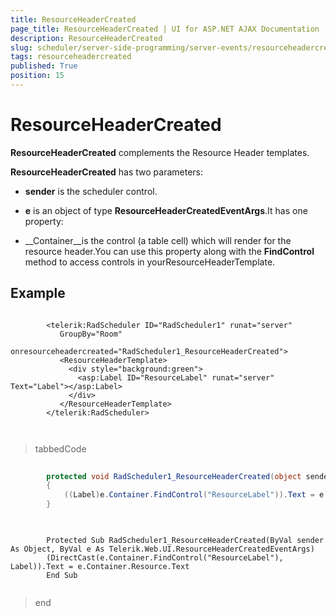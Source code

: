 ```yaml
---
title: ResourceHeaderCreated
page_title: ResourceHeaderCreated | UI for ASP.NET AJAX Documentation
description: ResourceHeaderCreated
slug: scheduler/server-side-programming/server-events/resourceheadercreated
tags: resourceheadercreated
published: True
position: 15
---
```


# ResourceHeaderCreated



__ResourceHeaderCreated__ complements the Resource Header templates.

__ResourceHeaderCreated__ has two parameters:

* __sender__ is the scheduler control.

* __e__ is an object of type __ResourceHeaderCreatedEventArgs__.It has one property:

* __Container__is the control (a table cell) which will render for the resource header.You can use this property along with the __FindControl__ method to access controls in yourResourceHeaderTemplate.



## Example

````ASPNET
	
	    <telerik:RadScheduler ID="RadScheduler1" runat="server"
	       GroupBy="Room"        
	       onresourceheadercreated="RadScheduler1_ResourceHeaderCreated">
	       <ResourceHeaderTemplate>
	         <div style="background:green">
	           <asp:Label ID="ResourceLabel" runat="server" Text="Label"></asp:Label>
	         </div>
	       </ResourceHeaderTemplate>
	    </telerik:RadScheduler> 
	
	
````





>tabbedCode

````C#
	
	    protected void RadScheduler1_ResourceHeaderCreated(object sender, Telerik.Web.UI.ResourceHeaderCreatedEventArgs e)
	    {
	        ((Label)e.Container.FindControl("ResourceLabel")).Text = e.Container.Resource.Text;
	    }
	
````
````VB.NET
	
	    Protected Sub RadScheduler1_ResourceHeaderCreated(ByVal sender As Object, ByVal e As Telerik.Web.UI.ResourceHeaderCreatedEventArgs)
	    (DirectCast(e.Container.FindControl("ResourceLabel"), Label)).Text = e.Container.Resource.Text
	    End Sub
	
````
>end

